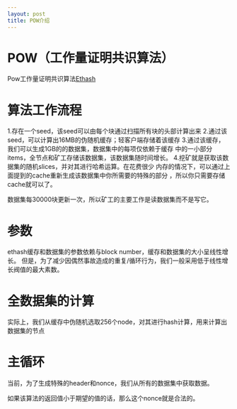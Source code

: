 ```yaml
---
layout: post
title: POW介绍
---
```


# POW（工作量证明共识算法）
Pow工作量证明共识算法[Ethash](https://github.com/ethereum/wiki/wiki/Ethash)


# 算法工作流程
1.存在一个seed，该seed可以由每个块通过扫描所有块的头部计算出来
2.通过该seed，可以计算出16MB的伪随机缓存；轻客户端存储着该缓存
3.通过该缓存，我们可以生成1GB的的数据集，数据集中的每项仅依赖于缓存
中的一小部分items，全节点和矿工存储该数据集，该数据集随时间增长。
4.挖矿就是获取该数据集的随机slices，并对其进行哈希运算。在花费很少
内存的情况下，可以通过上面提到的cache重新生成该数据集中你所需要的特殊的部分
，所以你只需要存储cache就可以了。

数据集每30000块更新一次，所以矿工的主要工作是读数据集而不是写它。

# 参数
ethash缓存和数据集的参数依赖与block number，缓存和数据集的大小呈线性增长。
但是，为了减少因偶然事故造成的重复/循环行为，我们一般采用低于线性增长阀值的最大素数。

# 全数据集的计算
实际上，我们从缓存中伪随机选取256个node，对其进行hash计算，用来计算出数据集的节点

# 主循环
当前，为了生成特殊的header和nonce，我们从所有的数据集中获取数据。

如果该算法的返回值小于期望的值的话，那么这个nonce就是合法的。
